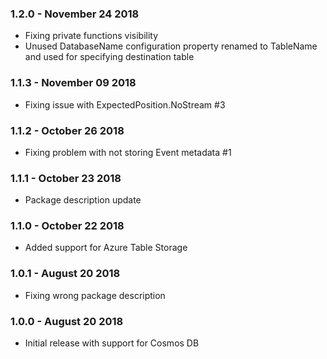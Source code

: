 ### 1.2.0 - November 24 2018
* Fixing private functions visibility
* Unused DatabaseName configuration property renamed to TableName and used for specifying destination table

### 1.1.3 - November 09 2018
* Fixing issue with ExpectedPosition.NoStream #3

### 1.1.2 - October 26 2018
* Fixing problem with not storing Event metadata #1

### 1.1.1 - October 23 2018
* Package description update

### 1.1.0 - October 22 2018
* Added support for Azure Table Storage

### 1.0.1 - August 20 2018
* Fixing wrong package description

### 1.0.0 - August 20 2018
* Initial release with support for Cosmos DB